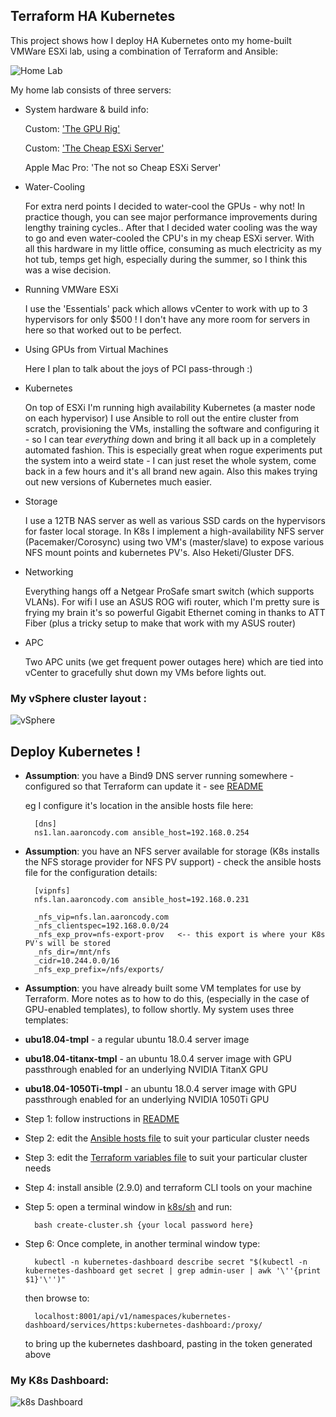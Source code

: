 ## Terraform HA Kubernetes

This project shows how I deploy HA Kubernetes onto my home-built VMWare ESXi lab, using a combination of Terraform and Ansible:

![Home Lab](./homelab.jpg)

My home lab consists of three servers:

- System hardware & build info:
		
	Custom: ['The GPU Rig'](https://pcpartpicker.com/user/aaroncody/builds/#view=YbNNnQ)
	
	Custom: ['The Cheap ESXi Server'](https://pcpartpicker.com/user/aaroncody/builds/#view=V7dXsY)
	
	Apple Mac Pro: 'The not so Cheap ESXi Server'
	
- Water-Cooling 

	For extra nerd points I decided to water-cool the GPUs - why not! In practice though, you can see major performance 
	improvements during lengthy training cycles..
	After that I decided water cooling was the way to go and even water-cooled the CPU's in my cheap ESXi server.
	With all this hardware in my little office, consuming as much electricity as my hot tub, temps get high, especially 
	during the summer, so I think this was a wise decision.
	
- Running VMWare ESXi

	I use the 'Essentials' pack which allows vCenter to work with up to 3 hypervisors for only $500 ! I don't have any more room
	for servers in here so that worked out to be perfect.
	
- Using GPUs from Virtual Machines

	Here I plan to talk about the joys of PCI pass-through :)
	
- Kubernetes

	On top of ESXi I'm running high availability Kubernetes (a master node on each hypervisor)
	I use Ansible to roll out the entire cluster from scratch, provisioning the VMs, installing the software 
	and configuring it - so I can tear *everything* down and bring it all back up in a completely automated fashion. This is
	especially great when rogue experiments put the system into a weird state - I can just reset the whole system, come back 
	in a few hours and it's all brand new again. Also this makes trying out new versions of Kubernetes much easier.

- Storage

	I use a 12TB NAS server	as well as various SSD cards on the hypervisors for faster local storage. In K8s I implement a 
	high-availability NFS server (Pacemaker/Corosync) using two VM's (master/slave) to expose various NFS mount points and 
	kubernetes PV's. 
	Also Heketi/Gluster DFS.
	
- Networking

	Everything hangs off a Netgear ProSafe smart switch (which supports VLANs).
	For wifi I use an ASUS ROG wifi router, which I'm pretty sure is frying my brain it's so powerful
	Gigabit Ethernet coming in thanks to ATT Fiber (plus a tricky setup to make that work with my ASUS router)
	
- APC 

	Two APC units (we get frequent power outages here) which are tied into vCenter to gracefully shut down my VMs before
	lights out.

### My vSphere cluster layout :

![vSphere](vsphere.png)

## Deploy Kubernetes !

- __Assumption__: you have a Bind9 DNS server running somewhere - configured so that Terraform can update it - see [README](cluster/local.esxi/terraform-k8s/modules/dns/README.md)
  
  eg I configure it's location in the ansible hosts file here:
  
		[dns]
		ns1.lan.aaroncody.com ansible_host=192.168.0.254
		
- __Assumption__: you have an NFS server available for storage (K8s installs the NFS storage provider for NFS PV support) - check the ansible hosts file
for the configuration details:


		[vipnfs]
		nfs.lan.aaroncody.com ansible_host=192.168.0.231
		
		_nfs_vip=nfs.lan.aaroncody.com
		_nfs_clientspec=192.168.0.0/24
		_nfs_exp_prov=nfs-export-prov	<-- this export is where your K8s PV's will be stored
		_nfs_dir=/mnt/nfs
		_cidr=10.244.0.0/16
		_nfs_exp_prefix=/nfs/exports/
	
	
- __Assumption__: you have already built some VM templates for use by Terraform. More notes as to how to do this, (especially in the case of 
GPU-enabled templates), to follow shortly. My system uses three templates:

- __ubu18.04-tmpl__ - a regular ubuntu 18.0.4 server image
- __ubu18.04-titanx-tmpl__ - an ubuntu 18.0.4 server image with GPU passthrough enabled for an underlying NVIDIA TitanX GPU
- __ubu18.04-1050Ti-tmpl__ - an ubuntu 18.0.4 server image with GPU passthrough enabled for an underlying NVIDIA 1050Ti GPU

- Step 1: follow instructions in [README](artifacts/README.md)

- Step 2: edit the [Ansible hosts file](cluster/local.esxi/hosts) to suit your particular cluster needs

- Step 3: edit the [Terraform variables file](cluster/local.esxi/terraform-k8s/variables.tf) to suit your particular cluster needs

- Step 4: install ansible (2.9.0) and terraform CLI tools on your machine

- Step 5: open a terminal window in [k8s/sh](k8s/sh) and run:

		bash create-cluster.sh {your local password here}
		
- Step 6: Once complete, in another terminal window type:

		kubectl -n kubernetes-dashboard describe secret "$(kubectl -n kubernetes-dashboard get secret | grep admin-user | awk '\''{print $1}'\'')"
		
	then browse to:
		
		localhost:8001/api/v1/namespaces/kubernetes-dashboard/services/https:kubernetes-dashboard:/proxy/
		
	to bring up the kubernetes dashboard, pasting in the token generated above
	
	
### My K8s Dashboard:

![k8s Dashboard](dashboard.png)

